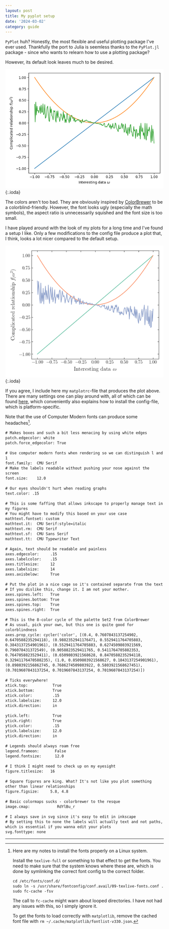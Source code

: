 ```yaml
---
layout: post
title: My pyplot setup
date: '2024-03-02'
category: guide
---
```


`PyPlot` huh? Honestly, the most flexible and useful plotting package I've ever used. Thankfully the port to Julia is seemless thanks to the `PyPlot.jl` package - since who wants to relearn how to use a plotting package?

However, its default look leaves much to be desired.

![unmodified pyplot](assets/images/pyplot/ugly.png){:.ioda}

The colors aren't too bad. They are obviously inspired by [ColorBrewer](https://colorbrewer2.org/#type=qualitative&scheme=Set1&n=8) to be a colorblind-friendly. However, the font looks ugly (especially the math symbols), the aspect ratio is unnecessarily squished and the font size is too small.

I have played around with the look of my plots for a long time and I've found a setup I like. Only a few modifications to the config file produce a plot that, I think, looks a lot nicer compared to the default setup.

![modified pyplot](assets/images/pyplot/nice.png){:.ioda}

If you agree, I include here my `matplotrc`-file that produces the plot above. There are many settings one can play around with, all of which can be found [here](https://matplotlib.org/stable/users/explain/customizing.html#the-matplotlibrc-file), which conveniently also explains how to install the config-file, which is platform-specific.

Note that the use of Computer Modern fonts can produce some headaches[^1].

```
# Makes boxes and such a bit less menacing by using white edges
patch.edgecolor: white
patch.force_edgecolor: True

# Use computer modern fonts when rendering so we can distinguish l and 1
font.family:  CMU Serif
# Make the labels readable without pushing your nose against the screen
font.size:    12.0

# Our eyes shouldn't hurt when reading graphs
text.color: .15

# This is some faffing that allows inkscape to properly manage text in my figures
# You might have to modify this based on your use case
mathtext.fontset: custom
mathtext.it:  CMU Serif:style=italic
mathtext.rm:  CMU Serif
mathtext.sf:  CMU Sans Serif
mathtext.tt:  CMU Typewriter Text

# Again, text should be readable and painless
axes.edgecolor:     .15
axes.labelcolor:    .15
axes.titlesize:     12
axes.labelsize:     14
axes.axisbelow:     True

# Put the plot in a nice cage so it's contained separate from the text
# If you dislike this, change it. I am not your mother.
axes.spines.left:   True
axes.spines.bottom: True
axes.spines.top:    True
axes.spines.right:  True

# This is the 8-color cycle of the palette Set2 from ColorBrewer
# As usual, pick your own, but this one is quite good for colorblindness
axes.prop_cycle: cycler('color', [(0.4, 0.7607843137254902, 0.6470588235294118), (0.9882352941176471, 0.5529411764705883, 0.3843137254901961), (0.5529411764705883, 0.6274509803921569, 0.796078431372549), (0.9058823529411765, 0.5411764705882353, 0.7647058823529411), (0.6509803921568628, 0.8470588235294118, 0.32941176470588235), (1.0, 0.8509803921568627, 0.1843137254901961), (0.8980392156862745, 0.7686274509803922, 0.5803921568627451), (0.7019607843137254, 0.7019607843137254, 0.7019607843137254)])

# Ticks everywhere!
xtick.top:           True
xtick.bottom:        True
xtick.color:         .15
xtick.labelsize:     12.0
xtick.direction:     in

ytick.left:          True
ytick.right:         True
ytick.color:         .15
ytick.labelsize:     12.0
ytick.direction:     in

# Legends should always roam free
legend.frameon:       False
legend.fontsize:      12.0

# I think I might need to check up on my eyesight
figure.titlesize:   16

# Square figures are king. What? It's not like you plot something other than linear relationships
figure.figsize:     5.8, 4.8

# Basic colormaps sucks - colorbrewer to the resque
image.cmap:            RdYlBu_r

# I always save in svg since it's easy to edit in inkscape
# By setting this to none the labels will actually text and not paths, which is essential if you wanna edit your plots
svg.fonttype: none
```

---

[^1]: Here are my notes to install the fonts properly on a Linux system.

    Install the `texlive-full` or something to that effect to get the fonts. You need to make sure that the system knows where these are, which is done by symlinking the correct font config to the correct folder.

    ```
    cd /etc/fonts/conf.d/
    sudo ln -s /usr/share/fontconfig/conf.avail/09-texlive-fonts.conf .
    sudo fc-cache -fsv
    ```

    The call to `fc-cache` might warn about looped directories. I have not had any issues with this, so I simply ignore it.

    To get the fonts to load correctly with `matplotlib`, remove the cached font file with `rm ~/.cache/matplotlib/fontlist-v330.json`.